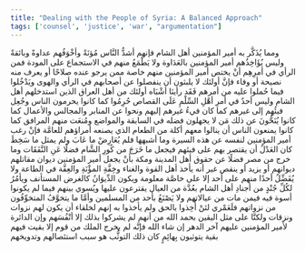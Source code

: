 ```yaml
---
title: "Dealing with the People of Syria: A Balanced Approach"
tags: ['counsel', 'justice', 'war', "argumentation"]
---
```


 ومما يُذَكَّر به أمير المؤمنين أهل الشام فإنهم أشدُّ النَّاس مُؤنَةً وأخْوَفُهم عداوةً وبائقةً  وليس يُؤَاخِذُهم أمير المؤمنين بالعَدَاوة ولا يَطْمَعُ منهم في الاستجماع على المودة فمن الرأي في أمرِهِم أنْ يختص أمير المؤمنين منهم خاصة ممن يرجو عنده صلاحًا أو يعرف منه نصيحة أو وفاء فإنَّ أولئك لا يلبثون أن ينفصلوا عن أصحابهم في الرأي والهوى ويَدْخُلوا فيما حُملوا عليه من أمرهم فَقَد رأينَا أشْبَاه أولئك من أهل العراق الذين استدخلهم أهل الشام  وليس أحدٌ في أمرِ أهْلِ السِّلْمِ عَلَى القصاص حُرِمُوا كما كانوا يحرمون الناس وجُعِل فيئُهم إلى غيرهم كما كان فيءُ غيرهم إليهم ونحوا عن المنابر والمجالس والأعمال كما كانوا يُنَحُّونَ عن ذلك مَن لا يجهلون فضله في السابقة والمواضع ومُنعَت منهم المرافق كما كانوا يمنعون الناس أن ينالوا معهم أكلة من الطعام الذي يصنعه أمراؤهم للعامَّة فإنْ رغب أمير المؤمنين لنفسه عن هذه السيرة وما أشبهها فلم يُعَارِضْ ما عَابَ ولم يمثل ما سَخِطَ كان العَدْلُ أن يقتصر بهم على فيئهم فيجعل ما خَرَجَ من كُورِ الشَّام فضلًا عَنِ النَّفَقَات وما خرج من مصر فضلًا عن حقوق أهل المدينة ومكة بأنْ يجعل أمير المؤمنين ديوان مقاتلهم ديوانهم أو يزيد أو ينقص غير أنه يأخذ أهل القوة والغناء وخِفَّةِ المؤْنَةِ والعِفَّة في الطاعة ولا يُفَضِّلُ أحدًا منهم على أحد إلا على خاصَّة معلومة ويكون الدِّيوَانُ كالغرض المستأنف ويأمُرُ لكُلِّ جُنْدٍ من أجنادِ أهل الشام بعُدَّة من العيال يقترعون عليها ويُسوي بينهم فيما لم يكونوا أسوة فيه فيمن مات من عيالاتهم ولا يَصْنَعُ بأحد من المسلمين
وأمَّا ما يتخوَّفُ المتخوِّفُون من نزواتهم فلَعَمْري لئنْ أُخِذوا بالحق ولم يأخذوا به إنهم لخلقاء أن يكون لهم نزوات ونزقات ولكنَّا على مثل اليقين  بحمد الله  من أنهم لم يشركوا بذلك إلا أنْفُسَهم وإن الدائرة لأمير المؤمنين عليهم آخر الدهر  إن شاء الله  فإنَّه لم يخرج الملك من قوم إلا بقيت فيهم بقية يتوثبون بِهائِمٍ كان ذلك التوثُّب هو سبب استئصالهم وتدويخهم
